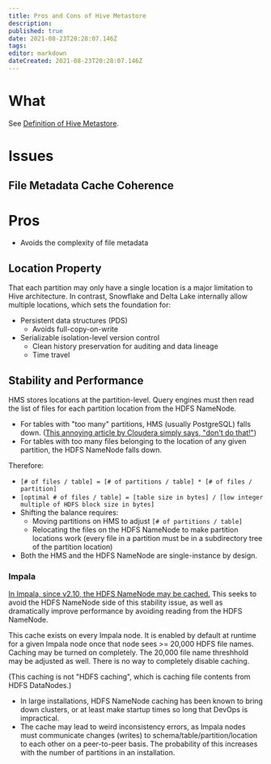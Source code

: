 ```yaml
---
title: Pros and Cons of Hive Metastore
description: 
published: true
date: 2021-08-23T20:28:07.146Z
tags: 
editor: markdown
dateCreated: 2021-08-23T20:28:07.146Z
---
```


# What
See [Definition of Hive Metastore](/training/qram/nibbles/definition_of_hms).

# Issues

## File Metadata Cache Coherence

# Pros
- Avoids the complexity of file metadata

## Location Property
That each partition may only have a single location is a major limitation to Hive architecture. In contrast, Snowflake and Delta Lake internally allow multiple locations, which sets the foundation for:
- Persistent data structures (PDS)
  - Avoids full-copy-on-write
- Serializable isolation-level version control
  - Clean history preservation for auditing and data lineage
  - Time travel

## Stability and Performance
HMS stores locations at the partition-level. Query engines must then read the list of files for each partition location from the HDFS NameNode.

- For tables with "too many" partitions, HMS (usually PostgreSQL) falls down. ([This annoying article by Cloudera simply says, "don't do that!"](https://blog.cloudera.com/partition-management-in-hadoop/))
- For tables with too many files belonging to the location of any given partition, the HDFS NameNode falls down.

Therefore:
- `[# of files / table] = [# of partitions / table] * [# of files / partition]`
- `[optimal # of files / table] = [table size in bytes] / [low integer multiple of HDFS block size in bytes]`
- Shifting the balance requires:
  - Moving partitions on HMS to adjust `[# of partitions / table]`
  - Relocating the files on the HDFS NameNode to make partition locations work (every file in a partition must be in a subdirectory tree of the partition location)
- Both the HMS and the HDFS NameNode are single-instance by design.

### Impala
[In Impala, since v2.10, the HDFS NameNode may be cached.](https://impala.apache.org/docs/build3x/html/topics/impala_scalability.html) This seeks to avoid the HDFS NameNode side of this stability issue, as well as dramatically improve performance by avoiding reading from the HDFS NameNode.

This cache exists on every Impala node. It is enabled by default at runtime for a given Impala node once that node sees >= 20,000 HDFS file names. Caching may be turned on completely. The 20,000 file name threshhold may be adjusted as well. There is no way to completely disable caching.

(This caching is not "HDFS caching", which is caching file contents from HDFS DataNodes.)

- In large installations, HDFS NameNode caching has been known to bring down clusters, or at least make startup times so long that DevOps is impractical.
- The cache may lead to weird inconsistency errors, as Impala nodes must communicate changes (writes) to schema/table/partition/location to each other on a peer-to-peer basis. The probability of this increases with the number of partitions in an installation.
